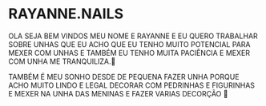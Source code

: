 # RAYANNE.NAILS
OLA SEJA BEM VINDOS MEU NOME E RAYANNE E EU QUERO TRABALHAR SOBRE UNHAS  QUE EU ACHO QUE EU TENHO MUITO POTENCIAL PARA MEXER COM UNHAS  E TAMBÉM EU TENHO MUITA PACIÊNCIA E MEXER COM UNHA ME TRANQUILIZA.🌺

TAMBÉM É MEU SONHO DESDE DE PEQUENA  FAZER UNHA  PORQUE ACHO MUITO LINDO E LEGAL DECORAR COM PEDRINHAS E FIGURINHAS E MEXER NA UNHA  DAS  MENINAS E FAZER VARIAS DECORÇÃO 💅
